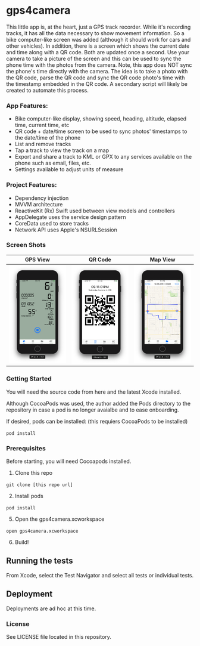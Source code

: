 # gps4camera

This little app is, at the heart, just a GPS track recorder.   While it's recording tracks, it has all the data necessary to show movement information.  So a bike computer-like screen was added (although it should work for cars and other vehicles).  In addition, there is a screen which shows the current date and time along with a QR code.  Both are updated once a second.  Use your camera to take a picture of the screen and this can be used to sync the phone time with the photos from the camera.  Note, this app does NOT sync the phone's time directly with the camera.  The idea is to take a photo with the QR code, parse the QR code and sync the QR code photo's time with the timestamp embedded in the QR code.  A secondary script will likely be created to automate this process.  

### App Features:
* Bike computer-like display, showing speed, heading, altitude, elapsed time, current time, etc
* QR code + date/time screen to be used to sync photos' timestamps to the date/time of the phone
* List and remove tracks
* Tap a track to view the track on a map
* Export and share a track to KML or GPX to any services available on the phone such as email, files, etc.
* Settings available to adjust units of measure

### Project Features:
* Dependency injection
* MVVM architecture
* ReactiveKit (Rx) Swift used between view models and controllers
* AppDelegate uses the service design pattern
* CoreData used to store tracks
* Network API uses Apple's NSURLSession


### Screen Shots

GPS View | QR Code | Map View
--- | --- | ---
<img src="https://raw.githubusercontent.com/rsbauer/gps4camera/master/images/gps.png" width="300"> | <img src="https://raw.githubusercontent.com/rsbauer/gps4camera/master/images/qr.png" width="300"> | <img src="https://raw.githubusercontent.com/rsbauer/gps4camera/master/images/map.png" width="300">

### Getting Started

You will need the source code from here and the latest Xcode installed.  

Although CocoaPods was used, the author added the Pods directory to the repository in case a pod is no longer avaialbe and to ease onboarding.  

If desired, pods can be installed: (this requiers CocoaPods to be installed)

  `pod install`

### Prerequisites

Before starting, you will need Cocoapods installed.  

1. Clone this repo

  `git clone [this repo url]`

2. Install pods

  `pod install`

5. Open the gps4camera.xcworkspace

  `open gps4camera.xcworkspace`

6. Build!

## Running the tests

From Xcode, select the Test Navigator and select all tests or individual tests.  
 
## Deployment

Deployments are ad hoc at this time.

### License

See LICENSE file located in this repository.

